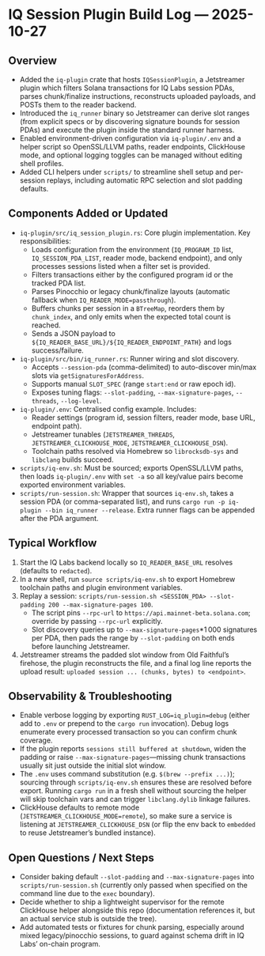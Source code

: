 # IQ Session Plugin Build Log — 2025-10-27

## Overview
- Added the `iq-plugin` crate that hosts `IQSessionPlugin`, a Jetstreamer plugin which filters Solana transactions for IQ Labs session PDAs, parses chunk/finalize instructions, reconstructs uploaded payloads, and POSTs them to the reader backend.
- Introduced the `iq_runner` binary so Jetstreamer can derive slot ranges (from explicit specs or by discovering signature bounds for session PDAs) and execute the plugin inside the standard runner harness.
- Enabled environment-driven configuration via `iq-plugin/.env` and a helper script so OpenSSL/LLVM paths, reader endpoints, ClickHouse mode, and optional logging toggles can be managed without editing shell profiles.
- Added CLI helpers under `scripts/` to streamline shell setup and per-session replays, including automatic RPC selection and slot padding defaults.

## Components Added or Updated
- `iq-plugin/src/iq_session_plugin.rs`: Core plugin implementation. Key responsibilities:
  - Loads configuration from the environment (`IQ_PROGRAM_ID` list, `IQ_SESSION_PDA_LIST`, reader mode, backend endpoint), and only processes sessions listed when a filter set is provided.
  - Filters transactions either by the configured program id or the tracked PDA list.
  - Parses Pinocchio or legacy chunk/finalize layouts (automatic fallback when `IQ_READER_MODE=passthrough`).
  - Buffers chunks per session in a `BTreeMap`, reorders them by `chunk_index`, and only emits when the expected total count is reached.
  - Sends a JSON payload to `${IQ_READER_BASE_URL}/${IQ_READER_ENDPOINT_PATH}` and logs success/failure.
- `iq-plugin/src/bin/iq_runner.rs`: Runner wiring and slot discovery.
  - Accepts `--session-pda` (comma-delimited) to auto-discover min/max slots via `getSignaturesForAddress`.
  - Supports manual `SLOT_SPEC` (range `start:end` or raw epoch id).
  - Exposes tuning flags: `--slot-padding`, `--max-signature-pages`, `--threads`, `--log-level`.
- `iq-plugin/.env`: Centralised config example. Includes:
  - Reader settings (program id, session filters, reader mode, base URL, endpoint path).
  - Jetstreamer tunables (`JETSTREAMER_THREADS`, `JETSTREAMER_CLICKHOUSE_MODE`, `JETSTREAMER_CLICKHOUSE_DSN`).
  - Toolchain paths resolved via Homebrew so `librocksdb-sys` and `libclang` builds succeed.
- `scripts/iq-env.sh`: Must be sourced; exports OpenSSL/LLVM paths, then loads `iq-plugin/.env` with `set -a` so all key/value pairs become exported environment variables.
- `scripts/run-session.sh`: Wrapper that sources `iq-env.sh`, takes a session PDA (or comma-separated list), and runs `cargo run -p iq-plugin --bin iq_runner --release`. Extra runner flags can be appended after the PDA argument.

## Typical Workflow
1. Start the IQ Labs backend locally so `IQ_READER_BASE_URL` resolves (defaults to `redacted`).
2. In a new shell, run `source scripts/iq-env.sh` to export Homebrew toolchain paths and plugin environment variables.
3. Replay a session: `scripts/run-session.sh <SESSION_PDA> --slot-padding 200 --max-signature-pages 100`.
   - The script pins `--rpc-url` to `https://api.mainnet-beta.solana.com`; override by passing `--rpc-url` explicitly.
   - Slot discovery queries up to `--max-signature-pages`*1 000 signatures per PDA, then pads the range by `--slot-padding` on both ends before launching Jetstreamer.
4. Jetstreamer streams the padded slot window from Old Faithful’s firehose, the plugin reconstructs the file, and a final log line reports the upload result: `uploaded session ... (chunks, bytes) to <endpoint>`.

## Observability & Troubleshooting
- Enable verbose logging by exporting `RUST_LOG=iq_plugin=debug` (either add to `.env` or prepend to the `cargo run` invocation). Debug logs enumerate every processed transaction so you can confirm chunk coverage.
- If the plugin reports `sessions still buffered at shutdown`, widen the padding or raise `--max-signature-pages`—missing chunk transactions usually sit just outside the initial slot window.
- The `.env` uses command substitution (e.g. `$(brew --prefix ...)`); sourcing through `scripts/iq-env.sh` ensures these are resolved before export. Running `cargo run` in a fresh shell without sourcing the helper will skip toolchain vars and can trigger `libclang.dylib` linkage failures.
- ClickHouse defaults to remote mode (`JETSTREAMER_CLICKHOUSE_MODE=remote`), so make sure a service is listening at `JETSTREAMER_CLICKHOUSE_DSN` (or flip the env back to `embedded` to reuse Jetstreamer’s bundled instance).

## Open Questions / Next Steps
- Consider baking default `--slot-padding` and `--max-signature-pages` into `scripts/run-session.sh` (currently only passed when specified on the command line due to the `exec` boundary).
- Decide whether to ship a lightweight supervisor for the remote ClickHouse helper alongside this repo (documentation references it, but an actual service stub is outside the tree).
- Add automated tests or fixtures for chunk parsing, especially around mixed legacy/pinocchio sessions, to guard against schema drift in IQ Labs’ on-chain program.
